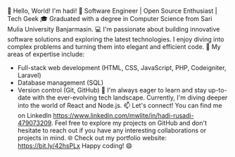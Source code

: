 👋 Hello, World! I'm hadi!
🚀 Software Engineer | Open Source Enthusiast | Tech Geek
🎓 Graduated with a degree in Computer Science from Sari Mulia University Banjarmasin. 
💻 I'm passionate about building innovative software solutions and exploring the latest technologies. I enjoy diving into complex problems and turning them into elegant and efficient code.
🌟 My areas of expertise include:
- Full-stack web development (HTML, CSS, JavaScript, PHP, Codeigniter, Laravel)
- Database management (SQL)
- Version control (Git, GitHub)
🌱 I'm always eager to learn and stay up-to-date with the ever-evolving tech landscape. Currently, I'm diving deeper into the world of React and Node.js.
📫 Let's connect! You can find me on LinkedIn https://www.linkedin.com/mwlite/in/hadi-rusadi-479073209. Feel free to explore my projects on GitHub and don't hesitate to reach out if you have any interesting collaborations or projects in mind.
🌐 Check out my portfolio website: https://bit.ly/42hsPLx
Happy coding! 😄
